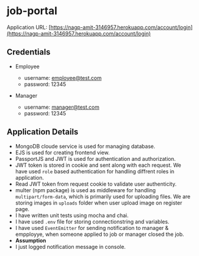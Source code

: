 # job-portal

Application URL: [https://nagp-amit-3146957.herokuapp.com/account/login](https://nagp-amit-3146957.herokuapp.com/account/login)

## Credentials
- Employee
  - username: employee@test.com  
  - password: 12345

- Manager
  - username: manager@test.com  
  - password: 12345
 
 ## Application Details
 - MongoDB cloude service is used for managing database.
 - EJS is used for creating frontend view.
 - PassportJS and JWT is used for authentication and authorization.
 - JWT token is stored in cookie and sent along with each request. We have used `role` based authentication for handling diffrent roles in application.
 - Read JWT token from request cookie to validate user authenticity.
 - multer (npm package) is used as middleware for handling `multipart/form-data`, which is primarily used for uploading files. We are storing images in `uploads` folder when user upload image on register page.
 - I have written unit tests using mocha and chai.
 - I have used `.env` file for storing connectionstring and variables.
 - I have used `EventEmitter` for sending notification to manager & empployye, when someone applied to job or manager closed the job. 
 - **Assumption**
  - I just logged notification message in console.
 
 
 


